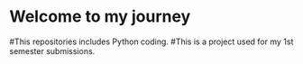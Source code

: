 # Welcome to my journey 
#This repositories includes Python coding.
#This is a project used for my 1st semester submissions.
